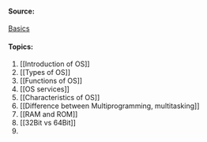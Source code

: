 #### Source:
[Basics](https://www.geeksforgeeks.org/operating-systems/#basics)


#### Topics:

1. [[Introduction of OS]]
2. [[Types of OS]]
3. [[Functions of OS]]
4. [[OS services]]
5. [[Characteristics of OS]]
6. [[Difference between Multiprogramming, multitasking]]
7. [[RAM and ROM]]
8. [[32Bit vs 64Bit]]
9. 